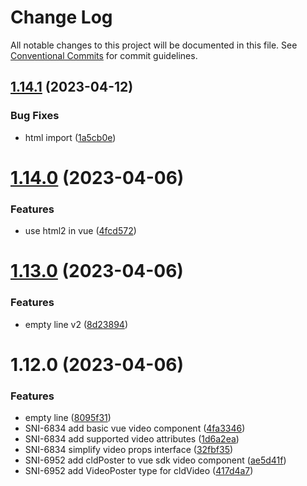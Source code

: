 # Change Log

All notable changes to this project will be documented in this file.
See [Conventional Commits](https://conventionalcommits.org) for commit guidelines.

## [1.14.1](https://github.com/cloudinary/frontend-frameworks/compare/@cloudinary/vue@1.14.0...@cloudinary/vue@1.14.1) (2023-04-12)


### Bug Fixes

* html import ([1a5cb0e](https://github.com/cloudinary/frontend-frameworks/commit/1a5cb0e9d043b9ee9f2bd0123c33d91912e1ef7c))





# [1.14.0](https://github.com/cloudinary/frontend-frameworks/compare/@cloudinary/vue@1.13.0...@cloudinary/vue@1.14.0) (2023-04-06)


### Features

* use html2 in vue ([4fcd572](https://github.com/cloudinary/frontend-frameworks/commit/4fcd57265411b7b9abfefa9585137470095b5db5))





# [1.13.0](https://github.com/cloudinary/frontend-frameworks/compare/@cloudinary/vue@1.12.0...@cloudinary/vue@1.13.0) (2023-04-06)


### Features

* empty line v2 ([8d23894](https://github.com/cloudinary/frontend-frameworks/commit/8d23894e60e234af849bd73f7d344630bbd31591))





# 1.12.0 (2023-04-06)


### Features

* empty line ([8095f31](https://github.com/cloudinary/frontend-frameworks/commit/8095f31439a770c5bce389cf55b4b1df4261bc5e))
* SNI-6834 add basic vue video component ([4fa3346](https://github.com/cloudinary/frontend-frameworks/commit/4fa3346ae74ab0a274a93faca4c6328dc5cb223b))
* SNI-6834 add supported video attributes ([1d6a2ea](https://github.com/cloudinary/frontend-frameworks/commit/1d6a2eaca93d6ca12d300481a7751cb9f6cecc8b))
* SNI-6834 simplify video props interface ([32fbf35](https://github.com/cloudinary/frontend-frameworks/commit/32fbf358fe7115ed90a15e024458a6a76aef5348))
* SNI-6952 add cldPoster to vue sdk video component ([ae5d41f](https://github.com/cloudinary/frontend-frameworks/commit/ae5d41f8959329530ec49a687d3d5babf0137ec4))
* SNI-6952 add VideoPoster type for cldVideo ([417d4a7](https://github.com/cloudinary/frontend-frameworks/commit/417d4a77b30d614b2508c89ded6a28e58decbc88))
